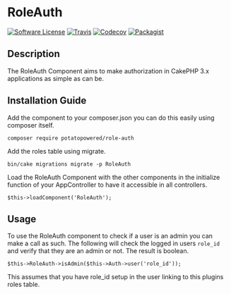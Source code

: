 # RoleAuth
[![Software License](https://img.shields.io/badge/license-MIT-brightgreen.svg?style=flat-square)](LICENSE) 
[![Travis](https://img.shields.io/travis/PotatoPowered/RoleAuth.svg?style=flat-square)](https://travis-ci.org/PotatoPowered/RoleAuth)
[![Codecov](https://img.shields.io/codecov/c/github/PotatoPowered/RoleAuth.svg?style=flat-square)](https://codecov.io/github/PotatoPowered/RoleAuth)
[![Packagist](https://img.shields.io/packagist/dt/potatopowered/role-auth.svg?style=flat-square)](https://packagist.org/packages/potatopowered/role-auth)

## Description
The RoleAuth Component aims to make authorization in CakePHP 3.x applications as simple as can be.

## Installation Guide

Add the component to your composer.json you can do this easily using composer itself.
```
composer require potatopowered/role-auth
```
Add the roles table using migrate.
```
bin/cake migrations migrate -p RoleAuth
```
Load the RoleAuth Component with the other components in the initialize function of your AppController to have it accessible in all controllers.
```
$this->loadComponent('RoleAuth');
```

## Usage

To use the RoleAuth component to check if a user is an admin you can make a call as such. The following will check the logged in
users `role_id` and verify that they are an admin or not. The result is boolean.
```
$this->RoleAuth->isAdmin($this->Auth->user('role_id'));
```
This assumes that you have role_id setup in the user linking to this plugins roles table.
